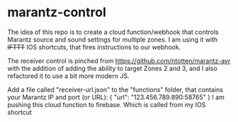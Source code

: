 # marantz-control
The idea of this repo is to create a cloud function/webhook that controls Marantz source and sound settings for multiple zones. I am using it with ~~IFTTT~~ IOS shortcuts, that fires instructions to our webhook.

The receiver control is pinched from https://github.com/ntotten/marantz-avr with the addition of adding the ability to target Zones 2 and 3, and I also refactored it to use a bit more modern JS.

Add a file called "receiver-url.json" to the "functions" folder,  that contains your Marantz IP and port (or URL):
{
    "url": "123.456.789.890:58765" 
}
I am pushing this cloud function to firebase. Which is called from my IOS shortcut 
